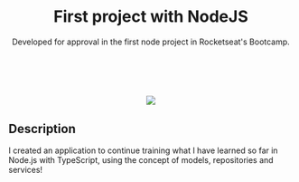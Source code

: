 <h1 align="center">First project with NodeJS</h1>
<p align = "center">Developed for approval in the first node project in Rocketseat's Bootcamp.</p>
<br><br>
<h1 align = "center">
        <img src = "https://images.app.goo.gl/2ZexhHihm3trv5Nq8"> 
        </h1>
<h2>Description</h2>

I created an application to continue training what I have learned so far in Node.js with TypeScript, using the concept of models, repositories and services!
